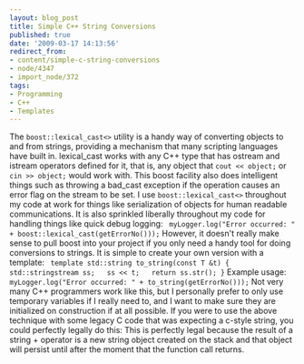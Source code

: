```yaml
---
layout: blog_post
title: Simple C++ String Conversions
published: true
date: '2009-03-17 14:13:56'
redirect_from:
- content/simple-c-string-conversions
- node/4347
- import_node/372
tags:
- Programming
- C++
- Templates
---
```


The `boost::lexical_cast<>` utility is a handy way of converting objects to and from strings, providing a mechanism that many scripting languages have built in. lexical_cast works with any C++ type that has ostream and istream operators defined for it, that is, any object that `cout << object;` or `cin >> object;` would work with. This boost facility also does intelligent things such as throwing a bad_cast exception if the operation causes an error flag on the stream to be set. I use `boost::lexical_cast<>` throughout my code at work for things like serialization of objects for human readable communications. It is also sprinkled liberally throughout my code for handling things like quick debug logging: ` myLogger.log("Error occurred: " + boost::lexical_cast(getErrorNo()));`
However, it doesn't really make sense to pull boost into your project if you only need a handy tool for doing conversions to strings. It is simple to create your own version with a template: ` template std::string to_string(const T &t) {   std::stringstream ss;   ss << t;   return ss.str(); }`
Example usage: ` myLogger.log("Error occurred: " + to_string(getErrorNo()));`
Not very many C++ programmers work like this, but I personally prefer to only use temporary variables if I really need to, and I want to make sure they are initialized on construction if at all possible. If you were to use the above technique with some legacy C code that was expecting a c-style string, you could perfectly legally do this:
This is perfectly legal because the result of a string + operator is a new string object created on the stack and that object will persist until after the moment that the function call returns.
